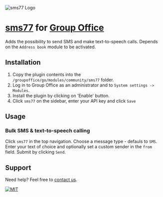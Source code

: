 ![](https://www.sms77.io/wp-content/uploads/2019/07/sms77-Logo-400x79.png "sms77 Logo")

# [sms77](https://www.sms77.io/) for [Group Office](https://www.group-office.com/)

Adds the possibility to send SMS and make text-to-speech calls.
Depends on the `Address book` module to be activated.

## Installation

1) Copy the plugin contents into the `/groupoffice/go/modules/community/sms77` folder.
2) Log in to Group Office as an administrator and to `System settings -> Modules`.
3) Install the plugin by clicking on 'Enable' button.
4) Click `sms77` on the sidebar, enter your API key and click `Save`

## Usage
### Bulk SMS & text-to-speech calling
Click `sms77` in the top navigation.
Choose a message type - defauls to `SMS`.
Enter your text of choice and optionally set a custom sender in the `from` field.
Submit by clicking `Send`.


## Support

Need help? Feel free to [contact us](https://www.sms77.io/en/company/contact).

[![MIT](https://img.shields.io/badge/License-MIT-teal.svg)](LICENSE)